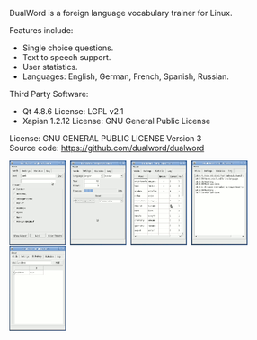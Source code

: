 DualWord is a foreign language vocabulary trainer for Linux.  

Features include:  
 - Single choice questions.  
 - Text to speech support.  
 - User statistics.  
 - Languages: English, German, French, Spanish, Russian.  

Third Party Software:  
 - Qt 4.8.6 License: LGPL v2.1  
 - Xapian 1.2.12 License: GNU General Public License  

License: GNU GENERAL PUBLIC LICENSE Version 3  
Source code: https://github.com/dualword/dualword  

<p float="middle">
<img src="etc/screenshot/dualword1.gif" width="100" height="150">&nbsp;
<img src="etc/screenshot/dualword2.gif" width="100" height="150">&nbsp;
<img src="etc/screenshot/dualword3.gif" width="100" height="150">&nbsp;
<img src="etc/screenshot/dualword4.gif" width="100" height="150">&nbsp;
<img src="etc/screenshot/dualword5.gif" width="100" height="150">&nbsp;
</p>
